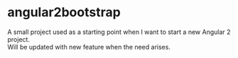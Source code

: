 # angular2bootstrap

A small project used as a starting point when I want to start a new Angular 2 project.  
Will be updated with new feature when the need arises.
